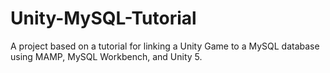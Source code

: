 # Unity-MySQL-Tutorial
A project based on a tutorial for linking a Unity Game to a MySQL database using MAMP, MySQL Workbench, and Unity 5.
